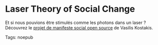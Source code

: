# Laser Theory of Social Change

Et si nous pouvions être stimulés comme les photons dans un laser ? Découvrez le [projet de manifeste social open source](http://p2pfoundation.net/Laser_Theory_of_Social_Change) de Vasilis Kostakis.

Tags: noepub